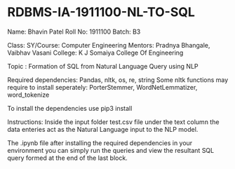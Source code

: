 # RDBMS-IA-1911100-NL-TO-SQL

Name: Bhavin Patel
Roll No: 1911100
Batch: B3

Class: SY/Course: Computer Engineering
Mentors: Pradnya Bhangale, Vaibhav Vasani
College: K J Somaiya College Of Engineering

Topic : Formation of SQL from Natural Language Query using NLP

Required dependencies:
  Pandas, nltk, os, re, string
  Some nltk functions may require to install seperately:
  PorterStemmer, WordNetLemmatizer, word_tokenize

To install the dependencies use
  pip3 install <dependency name>
  
Instructions:
  Inside the input folder test.csv file under the text column
  the data enteries act as the Natural Language input to the NLP model.
  
  The .ipynb file after installing the required dependencies in your environment
  you can simply run the queries and view the resultant SQL query formed at the 
  end of the last block.
